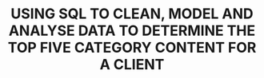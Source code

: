 # <p align="center"> USING SQL TO CLEAN, MODEL AND ANALYSE DATA TO DETERMINE THE TOP FIVE CATEGORY CONTENT FOR A CLIENT
